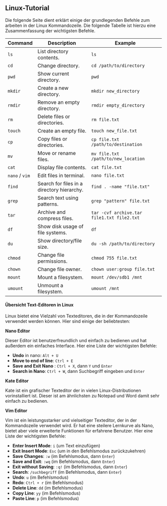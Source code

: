 <script>
MathJax = {
  tex: {
    inlineMath: [['$', '$'], ['\\(', '\\)']]
  }
};
</script>
<script src="https://cdn.jsdelivr.net/npm/mathjax@3/es5/tex-chtml.js"></script>



## Linux-Tutorial

Die folgende Seite dient erklärt einige der grundlegenden Befehle zum arbeiten in der Linux Kommandozeile. Die folgende Tabelle ist hierzu eine Zusammenfassung der wichtigsten Befehle.


| Command | Description | Example |
|---------|-------------|---------|
| `ls` | List directory contents. | `ls` |
| `cd` | Change directory. | `cd /path/to/directory` |
| `pwd` | Show current directory. | `pwd` |
| `mkdir` | Create a new directory. | `mkdir new_directory` |
| `rmdir` | Remove an empty directory. | `rmdir empty_directory` |
| `rm` | Delete files or directories. | `rm file.txt` |
| `touch` | Create an empty file. | `touch new_file.txt` |
| `cp` | Copy files or directories. | `cp file.txt /path/to/destination` |
| `mv` | Move or rename files. | `mv file.txt /path/to/new_location` |
| `cat` | Display file contents. | `cat file.txt` |
| `nano` / `vim` | Edit files in terminal. | `nano file.txt` |
| `find` | Search for files in a directory hierarchy. | `find . -name "file.txt"` |
| `grep` | Search text using patterns. | `grep "pattern" file.txt` |
| `tar` | Archive and compress files. | `tar -cvf archive.tar file1.txt file2.txt` |
| `df` | Show disk usage of file systems. | `df` |
| `du` | Show directory/file size. | `du -sh /path/to/directory` |
| `chmod` | Change file permissions. | `chmod 755 file.txt` |
| `chown` | Change file owner. | `chown user:group file.txt` |
| `mount` | Mount a filesystem. | `mount /dev/sdb1 /mnt` |
| `umount` | Unmount a filesystem. | `umount /mnt` |


#### Übersicht Text-Editoren in Linux

Linux bietet eine Vielzahl von Texteditoren, die in der Kommandozeile verwendet werden können. Hier sind einige der beliebtesten:

**Nano Editor**

Dieser Editor ist benutzerfreundlich und einfach zu bedienen und hat außerdem ein einfaches Interface. Hier eine Liste der wichtigsten Befehle:

+ __Undo__ in nano: `Alt + U` 
+ __Move to end of line__: `Ctrl + E`
+ __Save and Exit Nano__    : `Ctrl + X`, dann `Y` und `Enter`
+ __Search in Nano__: `Ctrl + W`, dann Suchbegriff eingeben und `Enter`

**Kate Editor**

Kate ist ein grafischer Texteditor der in vielen Linux-Distributionen vorinstalliert ist. Dieser ist am ähnlichsten zu Notepad und Word damit sehr einfach zu bedienen.

**Vim Editor**

Vim ist ein leistungsstarker und vielseitiger Texteditor, der in der Kommandozeile verwendet wird. Er hat eine steilere Lernkurve als Nano, bietet aber viele erweiterte Funktionen für erfahrene Benutzer. Hier eine Liste der wichtigsten Befehle:

+ __Enter Insert Mode__: `i` (um Text einzufügen)
+ __Exit Insert Mode__: `Esc` (um in den Befehlsmodus zurückzukehren)
+ __Save Changes__: `:w` (im Befehlsmodus, dann `Enter`)
+ __Save and Exit__: `:wq` (im Befehlsmodus, dann `Enter`)
+ __Exit without Saving__: `:q!` (im Befehlsmodus, dann `Enter`)
+ __Search__: `/suchbegriff` (im Befehlsmodus, dann `Enter`)
+ __Undo__: `u` (im Befehlsmodus)
+ __Redo__: `Ctrl + r` (im Befehlsmodus)
+ __Delete Line__: `dd` (im Befehlsmodus)
+ __Copy Line__: `yy` (im Befehlsmodus)
+ __Paste Line__: `p` (im Befehlsmodus)

